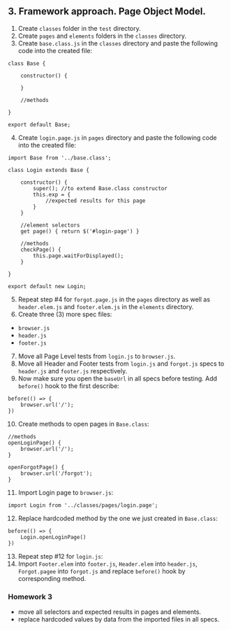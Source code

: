 ## 3. Framework approach. Page Object Model.
1. Create `classes` folder in the `test` directory.
2. Create `pages` and `elements` folders in the `classes` directory.
3. Create `base.class.js` in the `classes` directory and paste the following code into the created file:
```
class Base {

    constructor() {
        
    }

    //methods

}

export default Base;
```
4. Create `login.page.js` in `pages` directory and paste the following code into the created file:
```
import Base from '../base.class';

class Login extends Base {

    constructor() {
        super(); //to extend Base.class constructor
        this.exp = {
            //expected results for this page
        }
    }

    //element selectors
    get page() { return $('#login-page') }

    //methods
    checkPage() {
        this.page.waitForDisplayed();
    }

}

export default new Login;
```
5. Repeat step #4 for `forgot.page.js` in the `pages` directory as well as `header.elem.js` and `footer.elem.js` in the `elements` directory.
6. Create three (3) more spec files:
- `browser.js`
- `header.js`
- `footer.js`
7. Move all Page Level tests from `login.js` to `browser.js`.
8. Move all Header and Footer tests from `login.js` and `forgot.js` specs to `header.js` and `footer.js` respectively.
9. Now make sure you open the `baseUrl` in all specs before testing. Add `before()` hook to the first describe:
```
before(() => {
    browser.url('/');
})
```
10. Create methods to open pages in `Base.class`:
```
//methods
openLoginPage() {
    browser.url('/');
}

openForgotPage() {
    browser.url('/forgot');
}
```
11. Import Login page to `browser.js`:
```
import Login from '../classes/pages/login.page';
```
12. Replace hardcoded method by the one we just created in `Base.class`:
```
before(() => {
    Login.openLoginPage()
})
```
13. Repeat step #12 for `login.js`:
14. Import `Footer.elem` into `footer.js`, `Header.elem` into `header.js`, `Forgot.pagee` into `forgot.js` and replace `before()` hook by corresponding method.
### Homework 3
- move all selectors and expected results in pages and elements.
- replace hardcoded values by data from the imported files in all specs.